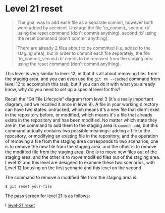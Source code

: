 
# Level 21 reset

> The goal was to add each file as a separate commit, however both were added by accident. Unstage the file 'to_commit_ second.rb' using the reset command (don't commit anything). second.rb' using the reset command (don't commit anything).
> 
> There are already 2 files about to be committed (i.e. added to the staging area), but in order to commit each file separately, the file 'to_commit_second.rb' needs to be removed from the staging area using the reset command (don't commit anything).

This level is very similar to level 12, in that it's all about removing files from the staging area, and you can even use the `git rm --cached` command from level 12 to accomplish this task, but if you can do it with what you already know, why do you need to set up a special level for this?

Recall the "Git File Lifecycle" diagram from level 3 (it's a really important diagram, and we recalled it once in level 9). A file in your working directory can have two states: untracked, which means it's a new file that didn't exist in the repository before, or modified, which means it's a file that already exists in the repository and has been modified. No matter which state they are in, the command to add them to the staging area is `commit add`, but this command actually contains two possible meanings: adding a file to the repository, or modifying an existing file in the repository, and the operation of removing a file from the staging area corresponds to two scenarios, one is to remove the new file from the staging area, and the other is to remove the modified file from the staging area. One is to move new files out of the staging area, and the other is to move modified files out of the staging area. Level 12 and this level are designed to examine these two scenarios, with Level 12 focusing on the first scenario and this level on the second.

The command to remove a modified file from the staging area is:

```
$ git reset your-file
```

The pass screen for level 21 is as follows:

! [level-21 reset](images/level-21-reset.png)
